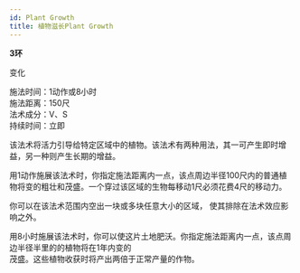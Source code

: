 ```yaml
---
id: Plant Growth
title: 植物滋长Plant Growth
---
```


**3环**

变化

施法时间：1动作或8小时  
施法距离：150尺  
法术成分：V、S  
持续时间：立即  


该法术将活力引导给特定区域中的植物。该法术有两种用法，其一可产生即时增益，另一种则产生长期的增益。


用1动作施展该法术时，你指定施法距离内一点，该点周边半径100尺内的普通植物将变的粗壮和茂盛。一个穿过该区域的生物每移动1尺必须花费4尺的移动力。


你可以在该法术范围内空出一块或多块任意大小的区域，
使其排除在法术效应影响之外。


用8小时施展该法术时，你可以使这片土地肥沃。你指定施法距离内一点，该点周边半径半里的的植物将在1年内变的  
茂盛。这些植物收获时将产出两倍于正常产量的作物。
